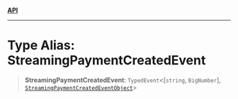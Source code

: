 [**API**](../../../README.md)

***

# Type Alias: StreamingPaymentCreatedEvent

> **StreamingPaymentCreatedEvent**: `TypedEvent`\<\[`string`, `BigNumber`\], [`StreamingPaymentCreatedEventObject`](../interfaces/StreamingPaymentCreatedEventObject.md)\>
